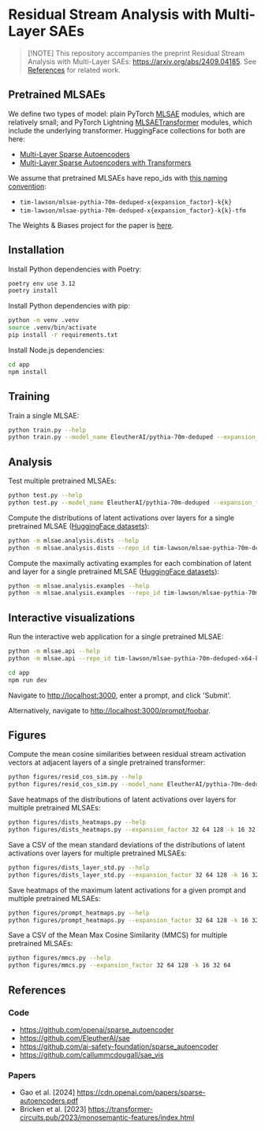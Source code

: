 # Residual Stream Analysis with Multi-Layer SAEs

> [!NOTE] This repository accompanies the preprint Residual Stream Analysis with
> Multi-Layer SAEs: <https://arxiv.org/abs/2409.04185>. See
> [References](#references) for related work.

## Pretrained MLSAEs

We define two types of model: plain PyTorch
[MLSAE](./mlsae/model/autoencoder.py) modules, which are relatively small; and
PyTorch Lightning [MLSAETransformer](./mlsae/model/lightning.py) modules, which
include the underlying transformer. HuggingFace collections for both are here:

- [Multi-Layer Sparse Autoencoders](https://huggingface.co/collections/tim-lawson/multi-layer-sparse-autoencoders-66c2fe8896583c59b02ceb72)
- [Multi-Layer Sparse Autoencoders with Transformers](https://huggingface.co/collections/tim-lawson/multi-layer-sparse-autoencoders-with-transformers-66c441c87d1b24912175ce08)

We assume that pretrained MLSAEs have repo_ids with
[this naming convention](./mlsae/utils.py):

- `tim-lawson/mlsae-pythia-70m-deduped-x{expansion_factor}-k{k}`
- `tim-lawson/mlsae-pythia-70m-deduped-x{expansion_factor}-k{k}-tfm`

The Weights & Biases project for the paper is
[here](https://wandb.ai/timlawson-/mlsae).

## Installation

Install Python dependencies with Poetry:

```bash
poetry env use 3.12
poetry install
```

Install Python dependencies with pip:

```bash
python -m venv .venv
source .venv/bin/activate
pip install -r requirements.txt
```

Install Node.js dependencies:

```bash
cd app
npm install
```

## Training

Train a single MLSAE:

```bash
python train.py --help
python train.py --model_name EleutherAI/pythia-70m-deduped --expansion_factor 64 -k 32
```

## Analysis

Test multiple pretrained MLSAEs:

```bash
python test.py --help
python test.py --model_name EleutherAI/pythia-70m-deduped --expansion_factor 32 64 128 -k 16 32 64
```

Compute the distributions of latent activations over layers for a single
pretrained MLSAE
([HuggingFace datasets](https://huggingface.co/collections/tim-lawson/mlsae-latent-distributions-over-layers-66d6a0ec9fcb6b494fb1808e)):

```bash
python -m mlsae.analysis.dists --help
python -m mlsae.analysis.dists --repo_id tim-lawson/mlsae-pythia-70m-deduped-x64-k32-tfm --max_tokens 100_000_000
```

Compute the maximally activating examples for each combination of latent and
layer for a single pretrained MLSAE
([HuggingFace datasets](https://huggingface.co/collections/tim-lawson/mlsae-maximally-activating-examples-66dbcc999a962ae594f631b6)):

```bash
python -m mlsae.analysis.examples --help
python -m mlsae.analysis.examples --repo_id tim-lawson/mlsae-pythia-70m-deduped-x64-k32-tfm --max_tokens 1_000_000
```

## Interactive visualizations

Run the interactive web application for a single pretrained MLSAE:

```bash
python -m mlsae.api --help
python -m mlsae.api --repo_id tim-lawson/mlsae-pythia-70m-deduped-x64-k32-tfm

cd app
npm run dev
```

Navigate to <http://localhost:3000>, enter a prompt, and click 'Submit'.

Alternatively, navigate to <http://localhost:3000/prompt/foobar>.

## Figures

Compute the mean cosine similarities between residual stream activation vectors
at adjacent layers of a single pretrained transformer:

```bash
python figures/resid_cos_sim.py --help
python figures/resid_cos_sim.py --model_name EleutherAI/pythia-70m-deduped
```

Save heatmaps of the distributions of latent activations over layers for
multiple pretrained MLSAEs:

```bash
python figures/dists_heatmaps.py --help
python figures/dists_heatmaps.py --expansion_factor 32 64 128 -k 16 32 64
```

Save a CSV of the mean standard deviations of the distributions of latent
activations over layers for multiple pretrained MLSAEs:

```bash
python figures/dists_layer_std.py --help
python figures/dists_layer_std.py --expansion_factor 32 64 128 -k 16 32 64
```

Save heatmaps of the maximum latent activations for a given prompt and multiple
pretrained MLSAEs:

```bash
python figures/prompt_heatmaps.py --help
python figures/prompt_heatmaps.py --expansion_factor 32 64 128 -k 16 32 64
```

Save a CSV of the Mean Max Cosine Similarity (MMCS) for multiple pretrained
MLSAEs:

```bash
python figures/mmcs.py --help
python figures/mmcs.py --expansion_factor 32 64 128 -k 16 32 64
```

## References

### Code

- <https://github.com/openai/sparse_autoencoder>
- <https://github.com/EleutherAI/sae>
- <https://github.com/ai-safety-foundation/sparse_autoencoder>
- <https://github.com/callummcdougall/sae_vis>

### Papers

- Gao et al. [2024] <https://cdn.openai.com/papers/sparse-autoencoders.pdf>
- Bricken et al. [2023]
  <https://transformer-circuits.pub/2023/monosemantic-features/index.html>
